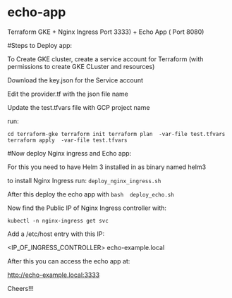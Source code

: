 # echo-app
Terraform GKE + Nginx Ingress Port 3333) + Echo App ( Port 8080)

#Steps to Deploy app:


To Create GKE cluster, create a service account for Terraform  (with permissions to create GKE CLuster and resources)

Download the key.json for the Service account

Edit the provider.tf with the json file name

Update the test.tfvars file with GCP project name

run:

`cd terraform-gke
 terraform init
 terraform plan  -var-file test.tfvars
 terraform apply  -var-file test.tfvars
 `

#Now deploy Nginx ingress and Echo app:

For this you need to have Helm 3 installed in as binary named helm3

to install Nginx Ingress run:
`deploy_nginx_ingress.sh
`

After this deploy the echo app with
`
bash  deploy_echo.sh
`

Now find the Public IP of Nginx Ingress controller with:

` kubectl -n nginx-ingress get svc
`

Add a /etc/host entry with this IP:

<IP_OF_INGRESS_CONTROLLER> echo-example.local


After this you can access the echo app at:

http://echo-example.local:3333

Cheers!!!
